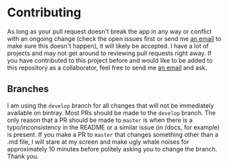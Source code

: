 # Contributing

As long as your pull request doesn't break the app in any way or conflict with an ongoing change (check the open issues first or send me [an email](mailto:dev@jfenn.me) to make sure this doesn't happen), it will likely be accepted. I have a lot of projects and may not get around to reviewing pull requests right away. If you have contributed to this project before and would like to be added to this repository as a collaborator, feel free to send me [an email](mailto:dev@jfenn.me) and ask.

## Branches

I am using the `develop` branch for all changes that will not be immediately available on bintray. Most PRs should be made to the `develop` branch. The only reason that a PR should be made to `master` is when there is a typo/inconsistency in the README or a similar issue (in /docs, for example) is present. If you make a PR to `master` that changes something other than a .md file, I will stare at my screen and make ugly whale noises for approximately 10 minutes before politely asking you to change the branch. Thank you.

